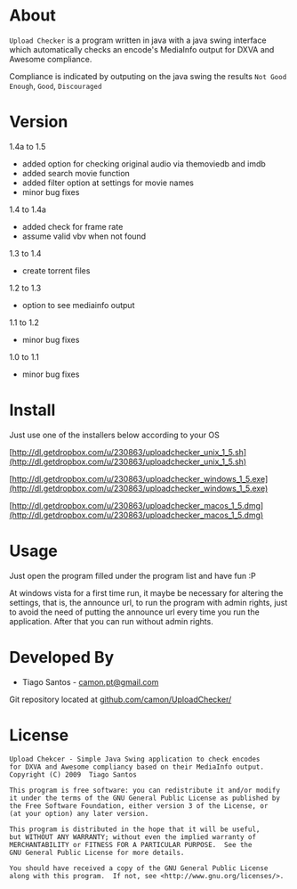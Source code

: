 About
=====
`Upload Checker` is a program written in java with a java swing interface
which automatically checks an encode's MediaInfo output for DXVA and Awesome 
compliance.

Compliance is indicated by outputing on the java swing the results
`Not Good Enough`, `Good`, `Discouraged`

Version
=====
1.4a to 1.5
* added option for checking original audio via themoviedb and imdb
* added search movie function
* added filter option at settings for movie names
* minor bug fixes

1.4 to 1.4a
* added check for frame rate
* assume valid vbv when not found

1.3 to 1.4
* create torrent files

1.2 to 1.3
* option to see mediainfo output

1.1 to 1.2
* minor bug fixes

1.0 to 1.1
* minor bug fixes

Install
=====
Just use one of the installers below according to your OS

[http://dl.getdropbox.com/u/230863/uploadchecker_unix_1_5.sh](http://dl.getdropbox.com/u/230863/uploadchecker_unix_1_5.sh)


[http://dl.getdropbox.com/u/230863/uploadchecker_windows_1_5.exe](http://dl.getdropbox.com/u/230863/uploadchecker_windows_1_5.exe)

[http://dl.getdropbox.com/u/230863/uploadchecker_macos_1_5.dmg](http://dl.getdropbox.com/u/230863/uploadchecker_macos_1_5.dmg)

Usage
=====
Just open the program filled under the program list and have fun :P

At windows vista for a first time run, it maybe be necessary for
altering the settings, that is, the announce url, to run the program
with admin rights, just to avoid the need of putting the announce url
every time you run the application. After that you can run without
admin rights.

Developed By
============
* Tiago Santos - <camon.pt@gmail.com>

Git repository located at
[github.com/camon/UploadChecker/](http://github.com/camon/UploadChecker/)


License
=======
    Upload Chekcer - Simple Java Swing application to check encodes
    for DXVA and Awesome compliancy based on their MediaInfo output.
    Copyright (C) 2009  Tiago Santos

    This program is free software: you can redistribute it and/or modify
    it under the terms of the GNU General Public License as published by
    the Free Software Foundation, either version 3 of the License, or
    (at your option) any later version.

    This program is distributed in the hope that it will be useful,
    but WITHOUT ANY WARRANTY; without even the implied warranty of
    MERCHANTABILITY or FITNESS FOR A PARTICULAR PURPOSE.  See the
    GNU General Public License for more details.

    You should have received a copy of the GNU General Public License
    along with this program.  If not, see <http://www.gnu.org/licenses/>.
